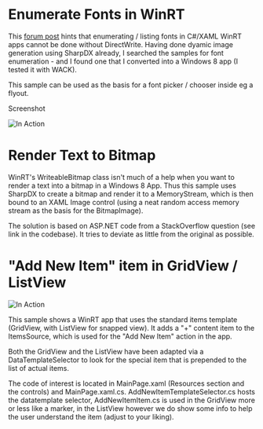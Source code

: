 Enumerate Fonts in WinRT
======================
This [forum post](http://social.msdn.microsoft.com/Forums/en-GB/winappswithcsharp/thread/720419d2-9254-4b89-a32f-08345d5260c6) hints that 
enumerating / listing fonts in C#/XAML WinRT apps cannot be done without DirectWrite. Having done dyamic image generation using SharpDX already,
I searched the samples for font enumeration - and I found one that I converted into a Windows 8 app (I tested it with WACK).

This sample can be used as the basis for a font picker / chooser inside eg a flyout.

Screenshot

![In Action](https://raw.github.com/christophwille/winrt-snippets/master/listfonts.png)

Render Text to Bitmap
===========================

WinRT's WriteableBitmap class isn't much of a help when you want to render a text into a bitmap in a Windows 8 App. 
Thus this sample uses SharpDX to create a bitmap and render it to a MemoryStream, which is then bound to an 
XAML Image control (using a neat random access memory stream as the basis for the BitmapImage).

The solution is based on ASP.NET code from a StackOverflow question (see link in the codebase). It tries to deviate as 
little from the original as possible.

"Add New Item" item in GridView / ListView
=========================
![In Action](https://raw.github.com/christophwille/winrt-snippets/master/gridviewaddnewitem.png)

This sample shows a WinRT app that uses the standard items template (GridView, with ListView for snapped view).
It adds a "+" content item to the ItemsSource, which is used for the "Add New Item" action in the app.

Both the GridView and the ListView have been adapted via a DataTemplateSelector to look for the special item that is prepended to the list of actual items.

The code of interest is located in MainPage.xaml (Resources section and the controls) and MainPage.xaml.cs. AddNewItemTemplateSelector.cs hosts
the datatemplate selector, AddNewItemItem.cs is used in the GridView more or less like a marker, in the ListView however we do
show some info to help the user understand the item (adjust to your liking).